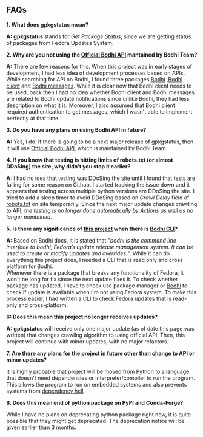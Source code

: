 ## FAQs
**1. What does gpkgstatus mean?**

**A:** **gpkgstatus** stands for *Get Package Status*, since we are getting status of packages from Fedora Updates System.

**2. Why are you not using the [Official Bodhi API](https://fedora-infra.github.io/bodhi/7.1/python_bindings.html) mantained by Bodhi Team?**

**A:** There are few reasons for this. When this project was in early stages of development, I had less idea of development processes based on APIs. While searching for API on Bodhi, I found three packages [Bodhi](https://pypi.org/project/bodhi/) ,[Bodhi client](https://pypi.org/project/bodhi-client/) and [Bodhi messages](https://pypi.org/project/bodhi-messages/). While it is clear now that Bodhi client needs to be used, back then I had no idea whether Bodhi client and Bodhi messages are related to Bodhi update notifications since unlike Bodhi, they had less description on what it is. Moreover, I also assumed that Bodhi client required authentication to get messages, which I wasn't able to implement perfectly at that time.

**3. Do you have any plans on using Bodhi API in future?**

**A:** Yes, I do. If there is going to be a next major release of gpkgstatus, then it will use [Official Bodhi API](https://fedora-infra.github.io/bodhi/7.1/python_bindings.html), which is maintained by Bodhi Team.

**4. If you know that testing is hitting limits of robots.txt (or almost DDoSing) the site, why didn't you stop it earlier?**

**A:** I had no idea that testing was DDoSing the site until I found that tests are failing for some reason on Github. I started tracking the issue down and it appears that testing across multiple python versions are DDoSing the site. I tried to add a sleep timer to avoid DDoSing based on *Crawl Delay* field of [robots.txt](https://bodhi.fedoraproject.org/robots.txt) on site temporarily. Since the next major update changes crawling to API, *the testing is no longer done automatically by Actions as well as no longer mantained*.

**5. Is there any significance of [this project](https://github.com/dkvc/gpkgstatus) when there is [Bodhi CLI](https://bodhi.readthedocs.io/en/stable/man_bodhi.html)?**

**A:** Based on Bodhi docs, it is stated that "*bodhi is the command line interface to bodhi, Fedora’s update release management system. It can be used to create or modify updates and overrides.*". While it can do everything this project does, I needed a CLI that is read only and cross platform for Bodhi. 
<br>Whenever there is a package that breaks any functionality of Fedora, it won't be long for fix since the next update fixes it. To check whether package has updated, I have to check use package manager or [Bodhi](bodhi.fedoraproject.org) to check if update is available when I'm not using Fedora system.
To make this process easier, I had written a CLI to check Fedora updates that is read-only and cross-platform.

**6: Does this mean this project no longer receives updates?**

**A:** **gpkgstatus** will receive only one major update (as of date this page was written) that changes crawling algorithm to using official API. Then, this project will continue with minor updates, with no major refactors.

**7. Are there any plans for the project in future other than change to API or minor updates?**

It is highly probable that project will be moved from Python to a language that doesn't need dependencies or interpreter/compiler to run the program. This allows the program to run on embedded systems and also prevents systems from [dependency hell](https://en.wikipedia.org/wiki/Dependency_hell).

**8. Does this mean end of python package on PyPI and Conda-Forge?**

While I have no plans on deprecating python package right now, it is quite possible that they might get deprecated. The deprecation notice will be given earlier than 3 months.
